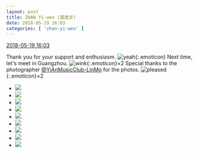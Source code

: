 ```yaml
---
layout: post
title: ZHAN Yi-wen (展逸文)
date: 2018-05-19 16:03
categories: [ 'zhan-yi-wen' ]
---
```


<div class="weibo-info">
  <a href="https://weibo.com/6108090526/GhnxMEcQ0">2018-05-19 16:03</a>
</div>

Thank you for your support and enthusiasm. ![yeah](https://img.t.sinajs.cn/t4/appstyle/expression/ext/normal/29/2018new_ye_org.png){:.emoticon} Next time, let's meet in Guangzhou. ![wink](https://img.t.sinajs.cn/t4/appstyle/expression/ext/normal/43/2018new_jiyan_org.png){:.emoticon}×2 Special thanks to the photographer [@YiAnMusicClub-LinMo](https://weibo.com/u/6108312042) for the photos. ![pleased](https://img.t.sinajs.cn/t4/appstyle/expression/ext/normal/33/2018new_xixi_org.png){:.emoticon}×2

<!-- more -->

<ul class="weibo-pic-list-3">
  <li class="weibo-pic">
    <a href="//wx3.sinaimg.cn/mw690/006FmVn8ly1frgpjlkdf9j31400qodnn.jpg"><img src="//wx3.sinaimg.cn/thumb150/006FmVn8ly1frgpjlkdf9j31400qodnn.jpg"/></a>
  </li>
  <li class="weibo-pic">
    <a href="//wx4.sinaimg.cn/mw690/006FmVn8ly1frgpjmbzakj31400qogtt.jpg"><img src="//wx4.sinaimg.cn/thumb150/006FmVn8ly1frgpjmbzakj31400qogtt.jpg"/></a>
  </li>
  <li class="weibo-pic">
    <a href="//wx3.sinaimg.cn/mw690/006FmVn8ly1frgpjmzyo5j31400qoafr.jpg"><img src="//wx3.sinaimg.cn/thumb150/006FmVn8ly1frgpjmzyo5j31400qoafr.jpg"/></a>
  </li>
  <li class="weibo-pic">
    <a href="//wx3.sinaimg.cn/mw690/006FmVn8ly1frgpjnpgcuj31400qoq9r.jpg"><img src="//wx3.sinaimg.cn/thumb150/006FmVn8ly1frgpjnpgcuj31400qoq9r.jpg"/></a>
  </li>
  <li class="weibo-pic">
    <a href="//wx4.sinaimg.cn/mw690/006FmVn8ly1frgpjodqemj31400qo114.jpg"><img src="//wx4.sinaimg.cn/thumb150/006FmVn8ly1frgpjodqemj31400qo114.jpg"/></a>
  </li>
  <li class="weibo-pic">
    <a href="//wx4.sinaimg.cn/mw690/006FmVn8ly1frgpjp4yh1j31400qodnc.jpg"><img src="//wx4.sinaimg.cn/thumb150/006FmVn8ly1frgpjp4yh1j31400qodnc.jpg"/></a>
  </li>
  <li class="weibo-pic">
    <a href="//wx4.sinaimg.cn/mw690/006FmVn8ly1frgpjpx042j31400qoqay.jpg"><img src="//wx4.sinaimg.cn/thumb150/006FmVn8ly1frgpjpx042j31400qoqay.jpg"/></a>
  </li>
  <li class="weibo-pic">
    <a href="//wx4.sinaimg.cn/mw690/006FmVn8ly1frgpjql0sdj31400qo47g.jpg"><img src="//wx4.sinaimg.cn/thumb150/006FmVn8ly1frgpjql0sdj31400qo47g.jpg"/></a>
  </li>
  <li class="weibo-pic">
    <a href="//wx1.sinaimg.cn/mw690/006FmVn8ly1frgpjkl28tj31400qotjh.jpg"><img src="//wx1.sinaimg.cn/thumb150/006FmVn8ly1frgpjkl28tj31400qotjh.jpg"/></a>
  </li>
</ul>
